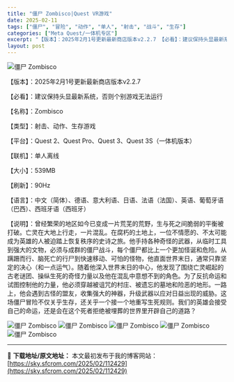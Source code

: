 ```yaml
---
title: "僵尸 Zombisco|Quest VR游戏"
date: 2025-02-11
tags: ["僵尸", "冒险", "动作", "单人", "射击", "战斗", "生存"]
categories: ["Meta Quest/一体机专区"]
excerpt: "【版本】：2025年2月1号更新最新商店版本v2.2.7 【必看】：建议保持头显最新系统，否则个别游戏无法运行 【名称】：Zombisco 【类型】：射击、动作、生存游戏 【平台】：Quest 2、Quest Pro、Quest 3、Quest 3S（一体机版本） 【联机】：单人离线 【大小】：53&hellip;"
layout: post
---
```


<img title="1111.webp" src="https://sky.sfcrom.com/wp-content/uploads/2025/02/20250211_67ab18521e223.webp" alt="僵尸 Zombisco" />

【版本】：2025年2月1号更新最新商店版本v2.2.7

【必看】：建议保持头显最新系统，否则个别游戏无法运行

【名称】：Zombisco

【类型】：射击、动作、生存游戏

【平台】：Quest 2、Quest Pro、Quest 3、Quest 3S（一体机版本）

【联机】：单人离线

【大小】：539MB

【刷新】：90Hz

【语言】：中文（简体）、德语、意大利语、日语、法语（法国）、英语、葡萄牙语（巴西）、西班牙语（西班牙）

【说明】：曾经繁荣的地区如今已变成一片荒芜的荒野，生与死之间脆弱的平衡被打破。亡灵在大地上行走，一片混乱。在腐朽的土地上，一位不情愿的、不太可能成为英雄的人被迫踏上恢复秩序的史诗之旅。他手持各种奇怪的武器，从临时工具到强大的文物，必须与成群的僵尸战斗，每个僵尸都比上一个更加怪诞和危险。从蹒跚而行、脑死亡的行尸到快速移动、可怕的怪物，他直面世界末日，通常只靠坚定的决心（和一点运气）。随着他深入世界末日的中心，他发现了围绕亡灵崛起的古老谜团、操纵生死的奇怪力量以及他在混乱中意想不到的角色。为了反抗命运和试图控制他的力量，他必须穿越被诅咒的村庄、被遗忘的墓地和险恶的地形。一路上，他会遇到古怪的盟友，收集强大的神器，升级武器以应对日益出现的威胁。这场僵尸冒险不仅关乎生存，还关乎一个接一个地重写生死规则。我们的英雄会接受自己的命运，还是会在这个死者拒绝被埋葬的世界里开辟自己的道路？

<img title="1738422531-827789930910dc8.webp" src="https://sky.sfcrom.com/wp-content/uploads/2025/02/20250211_67ab1853492a6.webp" alt="僵尸 Zombisco" />
<img title="QQ截图20250201202011.webp" src="https://sky.sfcrom.com/wp-content/uploads/2025/02/20250211_67ab18556f4f0.webp" alt="僵尸 Zombisco" />
<img title="QQ截图20250201202019.webp" src="https://sky.sfcrom.com/wp-content/uploads/2025/02/20250211_67ab18578321a.webp" alt="僵尸 Zombisco" />
<img title="QQ截图20250201202028.webp" src="https://sky.sfcrom.com/wp-content/uploads/2025/02/20250211_67ab18587d384.webp" alt="僵尸 Zombisco" />
<img title="QQ截图20250201202043.webp" src="https://sky.sfcrom.com/wp-content/uploads/2025/02/20250211_67ab18597f67d.webp" alt="僵尸 Zombisco" />

---
📖 **下载地址/原文地址：** 本文最初发布于我的博客网站：[https://sky.sfcrom.com/2025/02/112429](https://sky.sfcrom.com/2025/02/112429)
